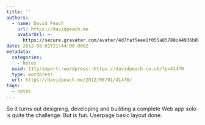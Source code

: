 ```yaml
---
title: ''
authors:
  - name: David Peach
    url: https://davidpeach.me
    avatarUrl: >-
      https://secure.gravatar.com/avatar/4d7faf5eee1f055a85788c44936b8995eaab6dfb004e7854ec747ccb272e91ee?s=96&d=mm&r=g
date: 2012-08-01T21:44:00.000Z
metadata:
  categories:
    - Notes
  uuid: 11ty/import::wordpress::https://davidpeach.co.uk/?p=41470
  type: wordpress
  url: https://davidpeach.me/2012/08/01/41470/
tags:
  - notes
---
```

So it turns out designing, developing and building a complete Web app solo is quite the challenge. But is fun. Userpage basic layout done.